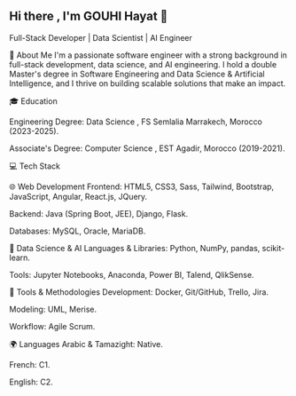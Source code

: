 ## Hi there , I'm GOUHI Hayat 👋

Full-Stack Developer | Data Scientist | AI Engineer

🌟 About Me
I'm a passionate software engineer with a strong background in full-stack development, data science, and AI engineering. I hold a double Master's degree in Software Engineering and Data Science & Artificial Intelligence, and I thrive on building scalable solutions that make an impact.

🎓 Education

Engineering Degree: Data Science , FS Semlalia Marrakech, Morocco (2023-2025).

Associate's Degree: Computer Science , EST Agadir, Morocco (2019-2021).


💻 Tech Stack

🌐 Web Development
Frontend: HTML5, CSS3, Sass, Tailwind, Bootstrap, JavaScript, Angular, React.js, JQuery.

Backend: Java (Spring Boot, JEE), Django, Flask.

Databases: MySQL, Oracle, MariaDB.

🤖 Data Science & AI
Languages & Libraries: Python, NumPy, pandas, scikit-learn.

Tools: Jupyter Notebooks, Anaconda, Power BI, Talend, QlikSense.

🔧 Tools & Methodologies
Development: Docker, Git/GitHub, Trello, Jira.

Modeling: UML, Merise.

Workflow: Agile Scrum.

🌍 Languages
Arabic & Tamazight: Native.

French: C1.

English: C2.
